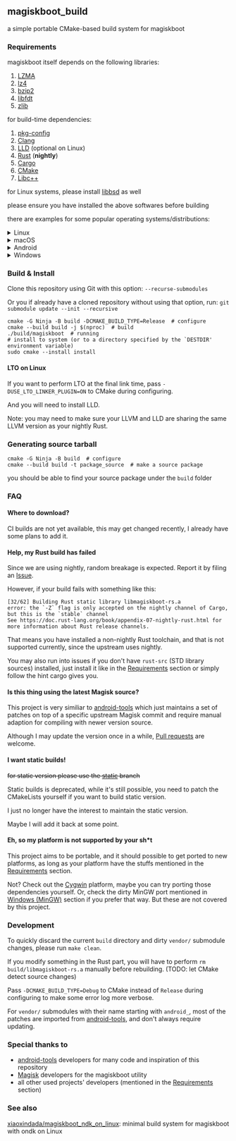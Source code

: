 ## magiskboot_build

a simple portable CMake-based build system for magiskboot

### Requirements

magiskboot itself depends on the following libraries:

1. [LZMA][LZMA]
2. [lz4][lz4]
3. [bzip2][bzip]
4. [libfdt][libfdt]
5. [zlib][zlib]

for build-time dependencies:

1. [pkg-config][pkg-config]
2. [Clang][Clang]
3. [LLD][LLD] (optional on Linux)
4. [Rust][Rust] (**nightly**)
5. [Cargo][Cargo]
6. [CMake][CMake]
7. [Libc++][Libcxx]

for Linux systems, please install [libbsd][libbsd] as well

please ensure you have installed the above softwares before building

there are examples for some popular operating systems/distributions:

<details><summary>Linux</summary>

#### Ubuntu 22.04 (jammy)

install nightly Rust via [rustup][rustup] first

````shell
sudo apt update
sudo apt upgrade  # upgrade all existing packages (optional)
# replace clang-15, libc++-15-dev, libc++abi-15-dev with clang, libc++-dev and libc++abi-dev
#  if your Ubuntu is too old, do the same for lld if you want to use it
sudo apt install build-essential lzma-dev liblzma-dev liblz4-dev libbz2-dev libfdt-dev \
                 zlib1g-dev pkgconf clang-15 libc++-15-dev libc++abi-15-dev cmake \
                 ninja-build libbsd-dev  # optional: lld-15
rustup component add rust-src  # install STD library source
# the following cmds are only for Ubuntu jammy:
mkdir ~/.bin
ln -s `which clang-15` ~/.bin/clang
ln -s `which clang++-15` ~/.bin/clang++

# optional:
# ln -s `which lld-15` ~/.bin/lld

# finally 
export PATH=~/.bin:$PATH
````

#### Alpine Linux (edge)

install nightly Rust via [rustup][rustup] (can be installed with `apk`) first

````shell
sudo apk update
sudo apk upgrade  # upgrade all existing packages (recommended)
sudo apk add build-base xz-dev lz4-dev bzip2-dev dtc-dev zlib-dev \
        pkgconf clang libc++-dev cmake samurai libbsd-dev  # optional: lld
rustup component add rust-src  # install STD library source
````

#### archlinux

install nightly Rust via [rustup][rustup] (can be installed with `pacman`) first

````shell
sudo pacman -Su  # sync and upgrade all existing packages
sudo pacman -S --needed base-devel xz lz4 bzip2 dtc zlib pkgconf clang libc++ cmake ninja libbsd  # optional: lld
rustup component add rust-src  # install STD library source
````

</details>

<details><summary>macOS</summary>

#### macOS Big Sur (or higher verison)

install [Homebrew][Homebrew] first

````shell
brew update
brew upgrade  # upgrade all existing packages (optional)
brew install binutils xz lz4 bzip2 dtc zlib pkgconf llvm cmake ninja rustup-init
rustup-init  # install nightly Rust here
mkdir ~/.bin
for x in $HOMEBREW_PREFIX/opt/binutils/bin/*; do ln -s $x ~/.bin; done
unlink ~/.bin/strip  # avoids "Killed 9" error
export PATH=$HOMEBREW_PREFIX/opt/llvm/bin:~/.bin:$PATH
````

</details>

<details><summary>Android</summary>

#### Termux

Building on Termux is no longer supported.

while it's still possible, you will need to compile a nightly Rust toolchain from source, by yourself.

NOTE: the one provided by `tur-repo` is outdated and no longer work in the latest Termux distribution.

Recommend directly using `libmagiskboot.so` extracted from the Magisk APK, it's just a static ELF program.

````shell
apt update
apt upgrade  # upgrade all existing packages (optional)
apt install tur-repo  # for nightly Rust package
apt install build-essentials liblzma liblz4 libbz2 dtc zlib pkg-config \
            clang lld rustc-nightly rust-src-nightly cmake ninja libbsd
````

</details>

<details><summary>Windows</summary>

#### Windows (MinGW)

NOTE: MinGW port is not yet 100% complete, currently it can build and most functions are working.\
However, some POSIX functions in `src/winsup/*_compat.c` are still unimplemented, feel free to contribute by opening a Pull Request :)

Install [MSYS2][MSYS2] first, use the MINGW64 Terminal. Change the setting for `mintty.exe` and give it administrator permission (needed for using native symlinks).

don't forget to set this environtment variable to allow symlinks to work properly: `export MSYS=winsymlinks:native` (required for the build I guess)

install nightly Rust via [rustup][rustup] (Please choose the GNU ABI)

````shell
pacman -Syu  # upgrade all existing packages (optional, you may need to do this for multiple times)
pacman -S base-devel cygpath mingw-w64-x86_64-{xz,lz4,bzip2,dtc,zlib,pkgconf,clang,lld,cmake,libc++,ninja}
rustup component add rust-src  # install STD library source
````

There is also an old MinGW port, it works great:

[svoboda18/magiskboot](https://github.com/svoboda18/magiskboot.git): a dirty Windows port with custom GNU Make based build system

Or you can try the Cygwin port below (it already kinda works).

#### Cygwin (WIP)

To build for Cygwin, you need to compile a nightly Rust toolchain from source, for more info: [Cygwin Rust porting](https://gist.github.com/ookiineko/057eb3a91825313caeaf6d793a33b0b2)

Currently Cygwin Rust has no host tools support, so you have patch the CMakeLists and make it cross-compile for Cygwin.

NOTE: This project doesn't support cross-compiling for now, but it should be easy to get patched to support that.

You will also need to compile the LLVM/Clang from source to add Cygwin target, see: [my unofficial cygports](https://github.com/orgs/ookiineko-cygpkg/repositories)

</details>

### Build & Install

Clone this repository using Git with this option: `--recurse-submodules`

Or you if already have a cloned repository without using that option, run: `git submodule update --init --recursive`

````shell
cmake -G Ninja -B build -DCMAKE_BUILD_TYPE=Release  # configure
cmake --build build -j $(nproc)  # build
./build/magiskboot  # running
# install to system (or to a directory specified by the `DESTDIR' environment variable)
sudo cmake --install install
````

#### LTO on Linux

If you want to perform LTO at the final link time, pass `-DUSE_LTO_LINKER_PLUGIN=ON` to CMake during configuring.

And you will need to install LLD.

Note: you may need to make sure your LLVM and LLD are sharing the same LLVM version as your nightly Rust.

### Generating source tarball

````shell
cmake -G Ninja -B build  # configure
cmake --build build -t package_source  # make a source package
````

you should be able to find your source package under the `build` folder

### FAQ

#### Where to download?

CI builds are not yet available, this may get changed recently, I already have some plans to add it.

#### Help, my Rust build has failed

Since we are using nightly, random breakage is expected. Report it by filing an [Issue](../../issues).

However, if your build fails with something like this:

````text
[32/62] Building Rust static library libmagiskboot-rs.a
error: the `-Z` flag is only accepted on the nightly channel of Cargo, but this is the `stable` channel
See https://doc.rust-lang.org/book/appendix-07-nightly-rust.html for more information about Rust release channels.
````

That means you have installed a non-nightly Rust toolchain, and that is not supported currently, since the upstream uses nightly.

You may also run into issues if you don't have `rust-src` (STD library sources) installed, just install it like in the [Requirements](#requirements) section or simply follow the hint cargo gives you.

#### Is this thing using the latest Magisk source?

This project is very similiar to [android-tools][android-tools] which just maintains a set of patches on top of a specific upstream Magisk commit and require manual adaption for compiling with newer version source.

Although I may update the version once in a while, [Pull requests](../../pulls) are welcome.

#### I want static builds!

~~for static version please use the [static](../../tree/static) branch~~

Static builds is deprecated, while it's still possible, you need to patch the CMakeLists yourself if you want to build static version.

I just no longer have the interest to maintain the static version.

Maybe I will add it back at some point.

#### Eh, so my platform is not supported by your sh*t

This project aims to be portable, and it should possible to get ported to new platforms, as long as your platform have the stuffs mentioned in the [Requirements](#requirements) section.

Not? Check out the [Cygwin](#cygwin-wip) platform, maybe you can try porting those dependencies yourself.
Or, check the dirty MinGW port mentioned in [Windows (MinGW)](#windows-mingw) section if you prefer that way. But these are not covered by this project.

### Development

To quickly discard the current `build` directory and dirty `vendor/` submodule changes, please run `make clean`.

If you modify something in the Rust part, you will have to perform `rm build/libmagiskboot-rs.a` manually before rebuilding. (TODO: let CMake detect source changes)

Pass `-DCMAKE_BUILD_TYPE=Debug` to CMake instead of `Release` during configuring to make some error log more verbose.

For `vendor/` submodules with their name starting with `android_`, most of the patches are imported from [android-tools][android-tools], and don't always require updating.

### Special thanks to

- [android-tools][android-tools] developers for many code and inspiration of this repository
- [Magisk][Magisk] developers for the magiskboot utility
- all other used projects' developers (mentioned in the [Requirements](#requirements) section)

### See also

[xiaoxindada/magiskboot_ndk_on_linux][magiskboot_ndk_on_linux]: minimal build system for magiskboot with ondk on Linux

[pkg-config]: https://www.freedesktop.org/wiki/Software/pkg-config/
[LZMA]: https://tukaani.org/lzma/
[lz4]: https://lz4.github.io/lz4/
[bzip]: http://www.bzip.org/
[libfdt]: https://github.com/kernkonzept/libfdt.git
[zlib]: https://zlib.net/
[Clang]: https://clang.llvm.org/
[LLD]: https://lld.llvm.org/
[Rust]: https://www.rust-lang.org/
[Cargo]: https://doc.rust-lang.org/cargo/
[CMake]: https://cmake.org/
[Magisk]: https://github.com/topjohnwu/Magisk.git
[android-tools]: https://github.com/nmeum/android-tools
[libbsd]: https://libbsd.freedesktop.org/
[rustup]: https://rustup.rs/
[Homebrew]: https://brew.sh/
[Libcxx]: https://libcxx.llvm.org/
[MSYS2]: https://www.msys2.org/
[Git-for-Windows]: https://gitforwindows.org/
[magiskboot_ndk_on_linux]: https://github.com/xiaoxindada/magiskboot_ndk_on_linux
